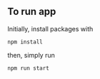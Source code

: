 ## To run app

Initially, install packages with

```
npm install
```

then, simply run

```
npm run start
```
